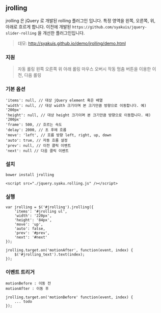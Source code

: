 ## jrolling
jrolling 은 jQuery 로 개발된 rolling 플러그인 입니다. 특정 영역을 왼쪽, 오른쪽, 위, 아래로 흐르게 합니다.
이전에 개발된 `https://github.com/syakuis/jquery-slider-rolling` 을 개선한 플러그인입니다.

> 데모: http://syakuis.github.io/demo/jrolling/demo.html

### 지원
> 자동 롤링
왼쪽 오른쪽 위 아래 롤링
마우스 오버시 작동 멈춤
버튼을 이용한 이전, 다음 롤링

### 기본 옵션
```
'items': null, // 대상 jQuery element 혹은 배열
'width': null, // 대상 width 크기이며 본 크기만큼 방향으로 이동합니다. 예) '200px'
'height': null, // 대상 height 크기이며 본 크기만큼 방향으로 이동합니다. 예) '200px'
'frame': 500, // 흐르는 속도
'delay': 2000, // 초 후에 흐름
'move': 'left', // 흐름 방향 left, right, up, down
'auto': true, // 자동 흐름 설정
'prev': null, // 이전 클릭 이벤트
'next': null // 다음 클릭 이벤트
```


### 설치

```
bower install jrolling
```

```
<script src="./jquery.syaku.rolling.js" /></script>
```

### 실행
```
var jrolling = $('#jrolling').jrolling({
    'items': '#jrolling ul',
    'width': '220px',
    'height': '84px',
    'move': 'up',
    'auto': false,
    'prev': '#prev',
    'next': '#next'
});

jrolling.target.on('motionAfter', function(event, index) {
    $('#jrolling_text').text(index);
});
```

### 이벤트 트리거
```
motionBefore : 이동 전
motionAfter : 이동 후

jrolling.target.on('motionBefore' function(event, index) {
	... todo
});
```


